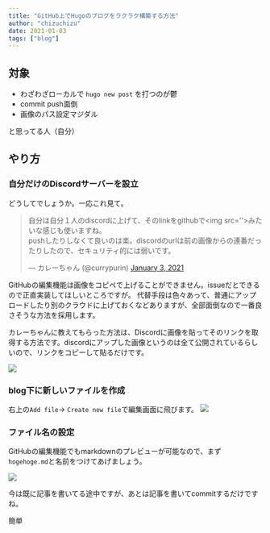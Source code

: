 ```yaml
---
title: "GitHub上でHugoのブログをラクラク構築する方法"
author: "chizuchizu"
date: 2021-01-03
tags: ["blog"]
---
```



## 対象
- わざわざローカルで `hugo new post` を打つのが鬱
- commit push面倒
- 画像のパス設定マジダル

と思ってる人（自分）

## やり方

### 自分だけのDiscordサーバーを設立

どうしてでしょうか。一応これ見て。

<blockquote class="twitter-tweet"><p lang="ja" dir="ltr">自分は自分１人のdiscordに上げて、そのlinkをgithubで&lt;img src=&#39;&#39;&gt;みたいな感じも使いますね。<br>pushしたりしなくて良いのは楽。discordのurlは前の画像からの連番だったりしたので、セキュリティ的には弱いです。</p>&mdash; カレーちゃん (@currypurin) <a href="https://twitter.com/currypurin/status/1345534416869707776?ref_src=twsrc%5Etfw">January 3, 2021</a></blockquote> <script async src="https://platform.twitter.com/widgets.js" charset="utf-8"></script>

GitHubの編集機能は画像をコピペで上げることができません。issueだとできるので正直実装してほしいところですが。
代替手段は色々あって、普通にアップロードしたり別のクラウドに上げておくなどありますが、全部面倒なので一番良さそうな方法を採用します。

カレーちゃんに教えてもらった方法は、Discordに画像を貼ってそのリンクを取得する方法です。discordにアップした画像というのは全て公開されているらしいので、リンクをコピーして貼るだけです。


![](https://cdn.discordapp.com/attachments/795149266258493494/795150472704163860/2021-01-03_13-43-53.png)

### blog下に新しいファイルを作成

右上の`Add file`→ `Create new file`で編集画面に飛びます。
![](https://discordapp.com/channels/795149266258493491/795149266258493494/795151497703718952)

### ファイル名の設定

GitHubの編集機能でもmarkdownのプレビューが可能なので、まず `hogehoge.md`と名前をつけてあげましょう。

![](https://cdn.discordapp.com/attachments/795149266258493494/795151681011712000/unknown.png)

今は既に記事を書いてる途中ですが、あとは記事を書いてcommitするだけですね。

簡単
